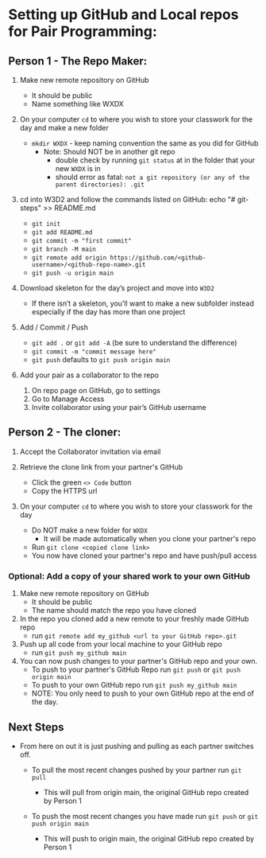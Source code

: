 # Setting up GitHub and Local repos for Pair Programming:

## Person 1 - The Repo Maker:

1. Make new remote repository on GitHub
    - It should be public
    - Name something like WXDX

2. On your computer `cd` to where you wish to store your classwork for the day 
and make a new folder
    - `mkdir WXDX` - keep naming convention the same as you did for GitHub
        - Note: Should NOT be in another git repo
            - double check by running `git status` at in the folder that your new `WXDX` is in
            - should error as fatal: `not a git repository (or any of the parent directories): .git`

3. cd into W3D2 and follow the commands listed on GitHub:
echo "# git-steps" >> README.md
    - `git init`
    - `git add README.md`
    - `git commit -m "first commit"`
    - `git branch -M main`
    - `git remote add origin https://github.com/<github-username>/<github-repo-name>.git`
    - `git push -u origin main`

4. Download skeleton for the day’s project and move into `W3D2`
    - If there isn’t a skeleton, you’ll want to make a new subfolder instead 
    especially if the day has more than one project

5. Add / Commit / Push
    - `git add .` or `git add -A` (be sure to understand the difference)
    - `git commit -m "commit message here"`
    - `git push` defaults to `git push origin main`

7. Add your pair as a collaborator to the repo
    1. On repo page on GitHub, go to settings
    2. Go to Manage Access
    3. Invite collaborator using your pair’s GitHub username

## Person 2 - The cloner:
1. Accept the Collaborator invitation via email

2. Retrieve the clone link from your partner's GitHub
    - Click the green `<> Code` button
    - Copy the HTTPS url 

3. On your computer `cd` to where you wish to store your classwork for the day
    - Do NOT make a new folder for `WXDX` 
        - It will be made automatically when you clone your partner's repo
    - Run `git clone <copied clone link>`
    - You now have cloned your partner's repo and have push/pull access

### Optional: Add a copy of your shared work to your own GitHub
1. Make new remote repository on GitHub
    - It should be public
    - The name should match the repo you have cloned
2. In the repo you cloned add a new remote to your freshly made GitHub repo
    - run `git remote add my_github <url to your GitHub repo>.git`
3. Push up all code from your local machine to your GitHub repo
    - run `git push my_github main`
4. You can now push changes to your partner's GitHub repo and your own.
    - To push to your partner's GitHub Repo run `git push` or 
    `git push origin main`
    - To push to your own GitHub repo run `git push my_github main`
    - NOTE: You only need to push to your own GitHub repo at the end of the day.

## Next Steps

- From here on out it is just pushing and pulling as each partner switches off.

    - To pull the most recent changes pushed by your partner run `git pull`
        - This will pull from origin main, the original GitHub repo created by
        Person 1

    - To push the most recent changes you have made run `git push` or 
    `git push origin main`
        - This will push to origin main, the original GitHub repo created by
        Person 1
